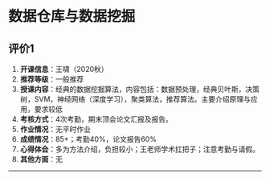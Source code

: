 # 数据仓库与数据挖掘

## 评价1

1. **开课信息**：王啸（2020秋）
2. **推荐等级**：一般推荐
3. **授课内容**：经典的数据挖掘算法，内容包括：数据预处理，经典贝叶斯，决策树，SVM，神经网络（深度学习），聚类算法，推荐算法。主要介绍原理与应用，要求较低
4. **考核方式**：4次考勤，期末顶会论文汇报及报告。
5. **作业情况**：无平时作业
6. **成绩情况**：85+；考勤40%，论文报告60%
7. **心得体会**：多为方法介绍，负担较小；王老师学术扛把子；注意考勤与请假。
8. **其他方面**：无

---
